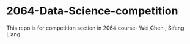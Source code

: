 # 2064-Data-Science-competition
This repo is for competition section in 2064 course- Wei Chen , Sifeng Liang
